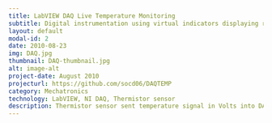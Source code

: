 ```yaml
---
title: LabVIEW DAQ Live Temperature Monitoring 
subtitle: Digital instrumentation using virtual indicators displaying real-world data
layout: default
modal-id: 2
date: 2010-08-23
img: DAQ.jpg
thumbnail: DAQ-thumbnail.jpg
alt: image-alt
project-date: August 2010
projecturl: https://github.com/socd06/DAQTEMP
category: Mechatronics
technology: LabVIEW, NI DAQ, Thermistor sensor
description: Thermistor sensor sent temperature signal in Volts into DAQ (Data Acquisition) hardware interfacing with LabVIEW software to characterize the signal using known resistance-temperature equations and displaying temperature measurements in degrees Celsius.
---
```

